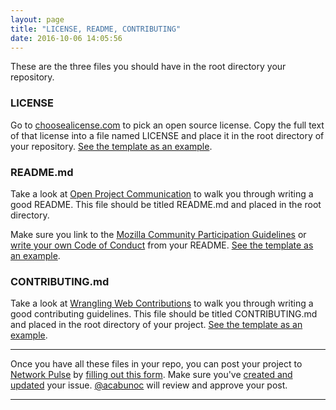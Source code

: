 ```yaml
---
layout: page
title: "LICENSE, README, CONTRIBUTING"
date: 2016-10-06 14:05:56
---
```


These are the three files you should have in the root directory your repository.

### LICENSE

Go to [choosealicense.com](http://choosealicense.com) to pick an open source license. Copy the full text of that license into a file named LICENSE and place it in the root directory of your repository. [See the template as an example](https://github.com/acabunoc/mozfest-repo-template/blob/master/LICENSE).

### README.md

Take a look at [Open Project Communication](http://mozillascience.github.io/working-open-workshop/writing_readme/) to walk you through writing a good README. This file should be titled README.md and placed in the root directory.

Make sure you link to the [Mozilla Community Participation Guidelines](https://www.mozilla.org/en-US/about/governance/policies/participation/) or [write your own Code of Conduct](http://mozillascience.github.io/working-open-workshop/code_of_conduct/) from your README. [See the template as an example](https://github.com/acabunoc/mozfest-repo-template/blob/master/README.md).

### CONTRIBUTING.md

Take a look at [Wrangling Web Contributions](http://mozillascience.github.io/working-open-workshop/contributing/) to walk you through writing a good contributing guidelines. This file should be titled CONTRIBUTING.md and placed in the root directory of your project. [See the template as an example](https://github.com/acabunoc/mozfest-repo-template/blob/master/CONTRIBUTING.md).

---

Once you have all these files in your repo, you can post your project to [Network Pulse](https://mzl.la/pulse) by [filling out this form](https://mzl.la/mozfest-pulse). Make sure you've [created and updated](https://github.com/acabunoc/mozfest-open-projects-2016/issues/new) your issue. [@acabunoc](http://github.com/acabunoc) will review and approve your post.

---
